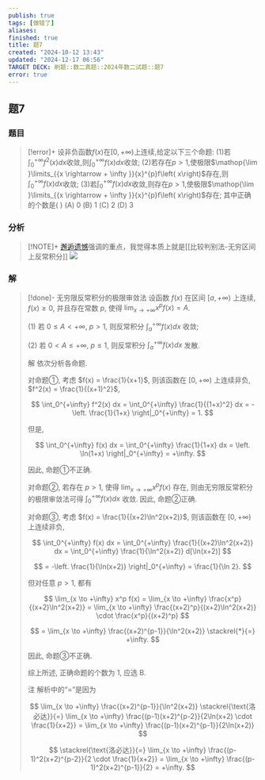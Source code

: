 ```yaml
---
publish: true
tags: [做错了]
aliases: 
finished: true
title: 题7
created: "2024-10-12 13:43"
updated: "2024-12-17 06:56"
TARGET DECK: 刷题::数二真题::2024年数二试题::题7
error: true
---
```

## 题7
### 题目
> [!error]+
> 设非负函数$f\left( x\right)$在$\lbrack 0, + \infty )$上连续,给定以下三个命题:
> (1)若${\int }_{0}^{+\infty }{f}^{2}\left( x\right) {dx}$收敛,则${\int }_{0}^{+\infty }f\left( x\right) {dx}$收敛;
> (2)若存在$p > 1$,使极限$\mathop{\lim }\limits_{{x \rightarrow + \infty }}{x}^{p}f\left( x\right)$存在,则${\int }_{0}^{+\infty }f\left( x\right) {dx}$收敛;
> (3)若${\int }_{0}^{+\infty }f\left( x\right) {dx}$收敛,则存在$p > 1$,使极限$\mathop{\lim }\limits_{{x \rightarrow + \infty }}{x}^{p}f\left( x\right)$存在;
> 其中正确的个数是( )
> (A) 0 
> (B) 1 
> (C) 2 
> (D) 3
### 分析
> [!NOTE]+
> [邂逅遗憾](https://www.bilibili.com/video/BV19FWDeEEkQ?t=106.3&p=4)强调的重点，我觉得本质上就是[[比较判别法-无穷区间上反常积分]]
> ![](https://img.hwenyi.live/202412101616163.webp)
### 解
> [!done]-
> 无穷限反常积分的极限审敛法 设函数 $f(x)$ 在区间 $[a, +\infty)$ 上连续, $f(x) \geq 0$, 并且存在常数 $p$, 使得 $\lim_{x \to +\infty} x^p f(x) = A$.
> 
> (1) 若 $0 \leq A < +\infty$, $p > 1$, 则反常积分 $\int_a^{+\infty} f(x) dx$ 收敛;
> 
> (2) 若 $0 < A \leq +\infty$, $p \leq 1$, 则反常积分 $\int_a^{+\infty} f(x) dx$ 发散.
> 
> 解 依次分析各命题.
> 
> 对命题①, 考虑 $f(x) = \frac{1}{x+1}$, 则该函数在 $[0, +\infty)$ 上连续非负, $f^2(x) = \frac{1}{(x+1)^2}$,
> 
> $$
> \int_0^{+\infty} f^2(x) dx = \int_0^{+\infty} \frac{1}{(1+x)^2} dx = -\left. \frac{1}{1+x} \right|_0^{+\infty} = 1.
> $$
> 
> 但是,
> 
> $$
> \int_0^{+\infty} f(x) dx = \int_0^{+\infty} \frac{1}{1+x} dx = \left. \ln(1+x) \right|_0^{+\infty} = +\infty.
> $$
> 
> 因此, 命题①不正确.
> 
> 对命题②, 若存在 $p > 1$, 使得 $\lim_{x \to +\infty} x^p f(x)$ 存在, 则由无穷限反常积分的极限审敛法可得 $\int_0^{+\infty} f(x) dx$ 收敛. 因此, 命题②正确.
> 
> 对命题③, 考虑 $f(x) = \frac{1}{(x+2)\ln^2(x+2)}$, 则该函数在 $[0, +\infty)$ 上连续非负,
> 
> $$
> \int_0^{+\infty} f(x) dx = \int_0^{+\infty} \frac{1}{(x+2)\ln^2(x+2)} dx = \int_0^{+\infty} \frac{1}{\ln^2(x+2)} d[\ln(x+2)]
> $$
> 
> $$
> = -\left. \frac{1}{\ln(x+2)} \right|_0^{+\infty} = \frac{1}{\ln 2}.
> $$
> 
> 但对任意 $p > 1$, 都有
> 
> $$
> \lim_{x \to +\infty} x^p f(x) = \lim_{x \to +\infty} \frac{x^p}{(x+2)\ln^2(x+2)} = \lim_{x \to +\infty} \frac{(x+2)^p}{(x+2)\ln^2(x+2)} \cdot \frac{x^p}{(x+2)^p}
> $$
> 
> $$
> = \lim_{x \to +\infty} \frac{(x+2)^{p-1}}{\ln^2(x+2)} \stackrel{*}{=} +\infty.
> $$
> 
> 因此, 命题③不正确.
> 
> 综上所述, 正确命题的个数为 1, 应选 B.
> 
> 注 解析中的“$=$”是因为
> 
> $$
> \lim_{x \to +\infty} \frac{(x+2)^{p-1}}{\ln^2(x+2)} \stackrel{\text{洛必达}}{=} \lim_{x \to +\infty} \frac{(p-1)(x+2)^{p-2}}{2\ln(x+2) \cdot \frac{1}{x+2}} = \lim_{x \to +\infty} \frac{(p-1)(x+2)^{p-1}}{2\ln(x+2)}
> $$
> 
> $$
> \stackrel{\text{洛必达}}{=} \lim_{x \to +\infty} \frac{(p-1)^2(x+2)^{p-2}}{2 \cdot \frac{1}{x+2}} = \lim_{x \to +\infty} \frac{(p-1)^2(x+2)^{p-1}}{2} = +\infty.
> $$